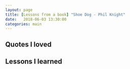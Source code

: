 ```yaml
---
layout: page
title: [Lessons from a book] "Shoe Dog - Phil Knight"
date:   2018-06-03 13:30:00
categories: main
---
```


## Quotes I loved

## Lessons I learned